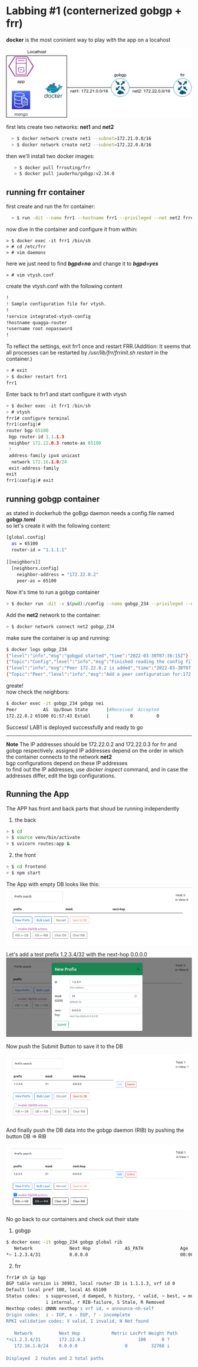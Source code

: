 # Labbing #1 (conternerized gobgp + frr)

**docker** is the most coninient way to play with the app on a locahost  

![](lab_schema.png)

first lets create two networks: **net1** and **net2**  
```bash
  > $ docker network create net1 --subnet=172.21.0.0/16
  > $ docker network create net2 --subnet=172.22.0.0/16
```
then we'll install two docker images:  
```bash
   > $ docker pull frrouting/frr
   > $ docker pull jauderho/gobgp:v2.34.0  
```
## running frr container

first create and run the frr container:  
```bash
  > $ run -dit --name frr1 --hostname frr1 --privileged --net net2 frrouting/frr
```
now dive in the container and configure it from within:  
```
> $ docker exec -it frr1 /bin/sh
> # cd /etc/frr
> # vim daemons
```
here we just need to find ***bgpd=no*** and change it to ***bgpd=yes***

```
> # vim vtysh.conf
```
create the vtysh.conf with the following content
```bash
!
! Sample configuration file for vtysh.
!
!service integrated-vtysh-config
!hostname quagga-router
!username root nopassword
!
```
To reflect the settings, exit frr1 once and restart FRR.(Addition: It seems that all processes can be restarted by */usr/lib/frr/frrinit.sh restart* in the container.)
```c
> # exit
> $ docker restart frr1
frr1
```
Enter back to frr1 and start configure it with vtysh
```c 
> $ docker exec -it frr1 /bin/sh
> # vtysh
frr1# configure terminal 
frr1(config)# 
router bgp 65100
 bgp router-id 1.1.1.3
 neighbor 172.22.0.3 remote-as 65100
 !
 address-family ipv4 unicast
  network 172.16.1.0/24
 exit-address-family
exit
frr1(config)# exit
```


## running gobgp container
as stated in dockerhub the goBgp daemon needs a config.file named **gobgp.toml**  
so let's create it with the following content:
```bash
[global.config]
  as = 65100
  router-id = "1.1.1.1"

[[neighbors]]
  [neighbors.config]
    neighbor-address = "172.22.0.2"
    peer-as = 65100
```
Now it's time to run a gobgp container 
```bash
> $ docker run -dit -v $(pwd):/config --name gobgp_234 --privileged --net net1 -p50051:50051 jauderho/gobgp:v2.34.0
```
Add the **net2** network to the container:
```bash
> $ docker network connect net2 gobgp_234
```
make sure the container is up and running:
```bash
$ docker logs gobgp_234
{"level":"info","msg":"gobgpd started","time":"2022-03-30T07:36:15Z"}
{"Topic":"Config","level":"info","msg":"Finished reading the config file","time":"2022-03-30T07:36:15Z"}
{"level":"info","msg":"Peer 172.22.0.2 is added","time":"2022-03-30T07:36:15Z"}
{"Topic":"Peer","level":"info","msg":"Add a peer configuration for:172.22.0.2","time":"2022-03-30T07:36:15Z"}
```
greate!  
now check the neighbors:  
```bash
$ docker exec -it gobgp_234 gobgp nei
Peer          AS  Up/Down State       |#Received  Accepted
172.22.0.2 65100 01:57:43 Establ      |        0         0
```

Success! LAB1 is deployed successfully and ready to go  

---  
**Note**
The IP addresses should be 172.22.0.2 and 172.22.0.3 for frr and gobgp respectively.
assigned IP addresses depend on the order in which the container connects to the network **net2**  
bgp configurations depend on these IP addresses  
to find out the IP addresses, use *docker inspect* command, and in case the addresses differ, edit the bgp configurations.  

## Running the App

The APP has front and back parts that shoud be running independently  
1. the back
```bash
> $ cd
> $ source venv/bin/activate
> $ uvicorn routes:app &
```
2. the front
```bash
> $ cd frontend
> $ npm start
```

The App with empty DB looks like this:
![](app_screen1.png)


Let's add a test prefix 1.2.3.4/32 with the next-hop 0.0.0.0  
![](app_screen2.png)


Now push the Submit Button to save it to the DB  

![](app_screen3.png)


And finally push the DB data into the gobgp daemon (RIB) by pushing the button DB => RIB  

![](app_screen4.png)

No go back to our containers and check out their state  
1. gobgp  

```bash
$ docker exec -it gobgp_234 gobgp global rib
   Network              Next Hop             AS_PATH              Age        Attrs
*> 1.2.3.4/31           0.0.0.0                                   00:00:52   [{Origin: ?}]
```

2. frr  

```bash
frr1# sh ip bgp
BGP table version is 30903, local router ID is 1.1.1.3, vrf id 0
Default local pref 100, local AS 65100
Status codes:  s suppressed, d damped, h history, * valid, > best, = multipath,
               i internal, r RIB-failure, S Stale, R Removed
Nexthop codes: @NNN nexthop's vrf id, < announce-nh-self
Origin codes:  i - IGP, e - EGP, ? - incomplete
RPKI validation codes: V valid, I invalid, N Not found

   Network          Next Hop            Metric LocPrf Weight Path
*>i1.2.3.4/31       172.22.0.3                    100      0 ?
   172.16.1.0/24    0.0.0.0                  0         32768 i

Displayed  2 routes and 2 total paths
```
